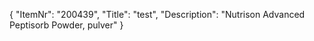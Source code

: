 {
  "ItemNr": "200439",
  "Title": "test",
  "Description": "Nutrison Advanced Peptisorb Powder, pulver"
}